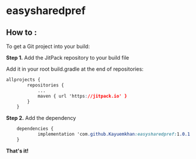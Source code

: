 # easysharedpref
## How to :
To get a Git project into your build:

**Step 1.**  Add the JitPack repository to your build file

Add it in your root build.gradle at the end of repositories:
```css
allprojects {
		repositories {
			...
			maven { url 'https://jitpack.io' }
		}
	}
```

**Step 2.** Add the dependency

```css
	dependencies {
	        implementation 'com.github.Kayuemkhan:easysharedpref:1.0.1'
	}
```
**That's it!**

